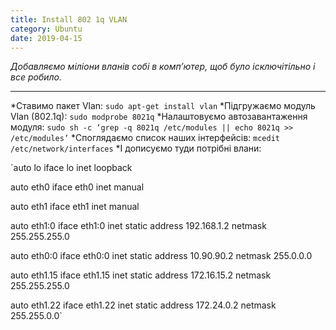 ```yaml
---
title: Install 802 1q VLAN
category: Ubuntu
date: 2019-04-15
---
```


_Добавляємо міліони вланів собі в комп’ютер, щоб було ісключітільно і все робило._

-----

*Ставимо пакет Vlan:
`sudo apt-get install vlan`
*Підгружаємо модуль Vlan (802.1q):
`sudo modprobe 8021q`
*Налаштовуємо автозавантаження модуля:
`sudo sh -c ‘grep -q 8021q /etc/modules || echo 8021q >> /etc/modules’`
*Споглядаємо список наших інтерфейсів:
`mcedit /etc/network/interfaces`
*І дописуємо туди потрібні влани:

`auto lo
iface lo inet loopback

auto eth0
iface eth0 inet manual

auto eth1
iface eth1 inet manual

auto eth1:0
iface eth1:0 inet static
address 192.168.1.2
netmask 255.255.255.0

auto eth0:0
iface eth0:0 inet static
address 10.90.90.2
netmask 255.0.0.0

auto eth1.15
iface eth1.15 inet static
address 172.16.15.2
netmask 255.255.255.0

auto eth1.22
iface eth1.22 inet static
address 172.24.0.2
netmask 255.255.0.0`
